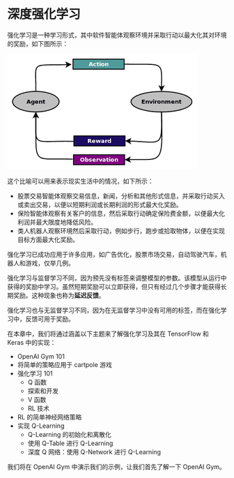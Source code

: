 # 深度强化学习

强化学习是一种学习形式，其中软件智能体观察环境并采取行动以最大化其对环境的奖励，如下图所示：

![](img/bdd263e7-4be5-4a46-8b91-f5560793473b.png)

这个比喻可以用来表示现实生活中的情况，如下所示：

*   股票交易智能体观察交易信息，新闻，分析和其他形式信息，并采取行动买入或卖出交易，以便以短期利润或长期利润的形式最大化奖励。
*   保险智能体观察有关客户的信息，然后采取行动确定保险费金额，以便最大化利润并最大限度地降低风险。
*   类人机器人观察环境然后采取行动，例如步行，跑步或拾取物体，以便在实现目标方面最大化奖励。

强化学习已成功应用于许多应用，如广告优化，股票市场交易，自动驾驶汽车，机器人和游戏，仅举几例。

强化学习与监督学习不同，因为预先没有标签来调整模型的参数。该模型从运行中获得的奖励中学习。虽然短期奖励可以立即获得，但只有经过几个步骤才能获得长期奖励。这种现象也称为**延迟反馈**。

强化学习也与无监督学习不同，因为在无监督学习中没有可用的标签，而在强化学习中，反馈可用于奖励。

在本章中，我们将通过涵盖以下主题来了解强化学习及其在 TensorFlow 和 Keras 中的实现：

*   OpenAI Gym 101
*   将简单的策略应用于 cartpole 游戏
*   强化学习 101
    *   Q 函数
    *   探索和开发
    *   V 函数
    *   RL 技术
*   RL 的简单神经网络策略
*   实现 Q-Learning
    *   Q-Learning 的初始化和离散化
    *   使用 Q-Table 进行 Q-Learning
    *   深度 Q 网络：使用 Q-Network 进行 Q-Learning

我们将在 OpenAI Gym 中演示我们的示例，让我们首先了解一下 OpenAI Gym。